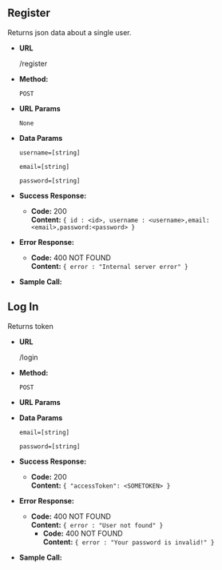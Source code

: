 

**Register**
----
  Returns json data about a single user.

* **URL**

  /register

* **Method:**

  `POST`
  
*  **URL Params**

   `None`
 
* **Data Params**
    
    `username=[string]`

    `email=[string]`

    `password=[string]`
  
* **Success Response:**

  * **Code:** 200 <br />
    **Content:** `{ id : <id>, username : <username>,email:<email>,password:<password> }`
 
* **Error Response:**

  * **Code:** 400 NOT FOUND <br />
    **Content:** `{ error : "Internal server error" }`
 
* **Sample Call:**

**Log In**
----
  Returns token

* **URL**

  /login

* **Method:**

  `POST`
  
*  **URL Params**
 
 
* **Data Params**
    
    `email=[string]`

    `password=[string]` 
  
* **Success Response:**

  * **Code:** 200 <br />
    **Content:** `{
    "accessToken": <SOMETOKEN>
}`
 
* **Error Response:**

  * **Code:** 400 NOT FOUND <br />
    **Content:** `{ error : "User not found" }`
    * **Code:** 400 NOT FOUND <br />
    **Content:** `{ error : "Your password is invalid!" }`
 
* **Sample Call:**
 

